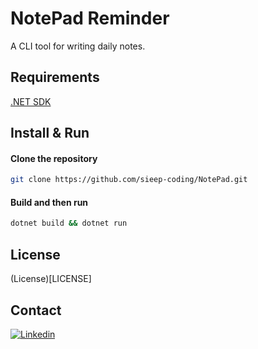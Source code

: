 # NotePad Reminder

A CLI tool for writing daily notes.

## Requirements

[.NET SDK](https://dotnet.microsoft.com/download/visual-studio-sdks)

## Install & Run

#### Clone the repository

```bash
git clone https://github.com/sieep-coding/NotePad.git
```
#### Build and then run

```bash
dotnet build && dotnet run
```

## License

(License)[LICENSE]

## Contact

[![Linkedin](https://img.shields.io/badge/LinkedIn-0077B5?style=for-the-badge&logo=linkedin&logoColor=white)](https://www.linkedin.com/in/nick-s-694241139/)

<script type="text/javascript" src="https://cdnjs.buymeacoffee.com/1.0.0/button.prod.min.js" data-name="bmc-button" data-slug="nickstambaugh" data-color="#40DCA5" data-emoji="🍻"  data-font="Inter" data-text="Buy me a beer" data-outline-color="#000000" data-font-color="#ffffff" data-coffee-color="#FFDD00" ></script>